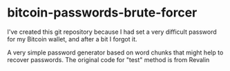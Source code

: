 bitcoin-passwords-brute-forcer
==============================

I've created this git repository because I had set a very difficult password for my Bitcoin wallet, and after a bit I forgot it.

A very simple password generator based on word chunks that might help to recover passwords. The original code for "test" method is from Revalin
